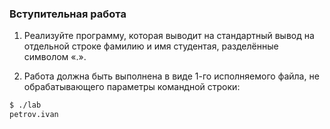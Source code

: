 ### Вступительная работа
1. Реализуйте программу, которая выводит на стандартный вывод на отдельной строке фамилию и
имя студентая, разделённые символом «.».

2. Работа должна быть выполнена в виде 1-го исполняемого файла, не обрабатывающего параметры
командной строки:
```bash
$ ./lab
petrov.ivan
```
